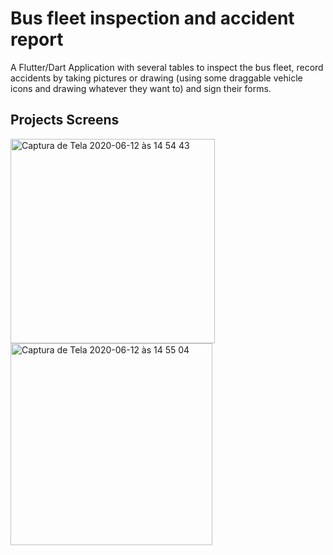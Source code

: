 # Bus fleet inspection and accident report

A Flutter/Dart Application with several tables to inspect the bus fleet, record accidents by taking pictures or drawing (using some draggable vehicle icons and drawing whatever they want to) and sign their forms.

## Projects Screens

<img width="327" alt="Captura de Tela 2020-06-12 às 14 54 43" src="https://user-images.githubusercontent.com/30326310/84533578-c78ea700-acbe-11ea-96af-ee79a4dd813f.png">
<img width="323" alt="Captura de Tela 2020-06-12 às 14 55 04" src="https://user-images.githubusercontent.com/30326310/84532765-2eab5c00-acbd-11ea-9648-3067b8da0f3e.png">
